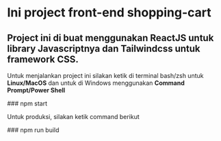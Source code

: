# Ini project front-end shopping-cart

## Project ini di buat menggunakan ReactJS untuk library Javascriptnya dan Tailwindcss untuk framework CSS.

<p>Untuk menjalankan project ini silakan ketik di terminal bash/zsh untuk <b>Linux/MacOS</b> dan untuk di Windows menggunakan <b>Command Prompt/Power Shell</b></p>
### npm start

<p>Untuk produksi, silakan ketik command berikut</p>
### npm run build



